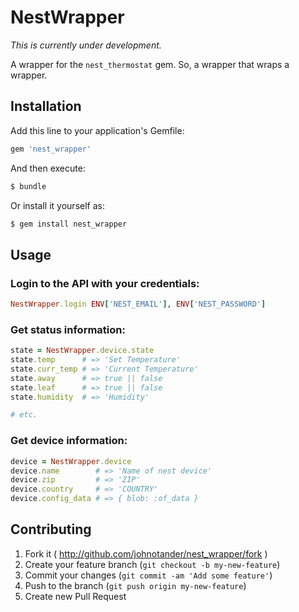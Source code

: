 # NestWrapper

_This is currently under development._

A wrapper for the `nest_thermostat` gem. So, a wrapper that wraps a wrapper.

## Installation

Add this line to your application's Gemfile:

```ruby
gem 'nest_wrapper'
```

And then execute:

```bash
$ bundle
```

Or install it yourself as:

```bash
$ gem install nest_wrapper
```

## Usage

### Login to the API with your credentials:

```ruby
NestWrapper.login ENV['NEST_EMAIL'], ENV['NEST_PASSWORD']
```

### Get status information:

```ruby
state = NestWrapper.device.state
state.temp      # => 'Set Temperature'
state.curr_temp # => 'Current Temperature'
state.away      # => true || false
state.leaf      # => true || false
state.humidity  # => 'Humidity'

# etc.
```

### Get device information:

```ruby
device = NestWrapper.device
device.name        # => 'Name of nest device'
device.zip         # => 'ZIP'
device.country     # => 'COUNTRY'
device.config_data # => { blob: :of_data }
```

## Contributing

1. Fork it ( http://github.com/johnotander/nest_wrapper/fork )
2. Create your feature branch (`git checkout -b my-new-feature`)
3. Commit your changes (`git commit -am 'Add some feature'`)
4. Push to the branch (`git push origin my-new-feature`)
5. Create new Pull Request
